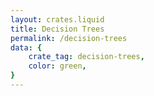 ```yaml
---
layout: crates.liquid
title: Decision Trees
permalink: /decision-trees
data: {
    crate_tag: decision-trees,
    color: green,
}
---
```

